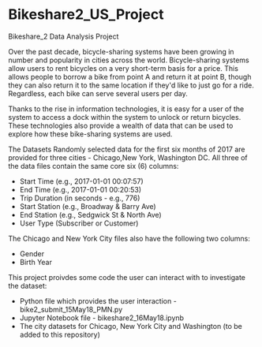 # Bikeshare2_US_Project
Bikeshare_2 Data Analysis Project

Over the past decade, bicycle-sharing systems have been growing in number and popularity in cities across the world. 
Bicycle-sharing systems allow users to rent bicycles on a very short-term basis for a price. This allows people to 
borrow a bike from point A and return it at point B, though they can also return it to the same location if they'd 
like to just go for a ride. Regardless, each bike can serve several users per day.

Thanks to the rise in information technologies, it is easy for a user of the system to access a dock within the system 
to unlock or return bicycles. These technologies also provide a wealth of data that can be used to explore how these 
bike-sharing systems are used.

The Datasets
Randomly selected data for the first six months of 2017 are provided for three cities - Chicago,New York, Washington DC. 
All three of the data files contain the same core six (6) columns:

* Start Time (e.g., 2017-01-01 00:07:57)
* End Time (e.g., 2017-01-01 00:20:53)
* Trip Duration (in seconds - e.g., 776)
* Start Station (e.g., Broadway & Barry Ave)
* End Station (e.g., Sedgwick St & North Ave)
* User Type (Subscriber or Customer)

The Chicago and New York City files also have the following two columns:

* Gender
* Birth Year

This project proivdes some code the user can interact with to investigate the dataset:

* Python file which provides the user interaction - bike2_submit_15May18_PMN.py
* Jupyter Notebook file - bikeshare2_16May18.ipynb
* The city datasets for Chicago, New York City and Washington (to be added to this repository)
